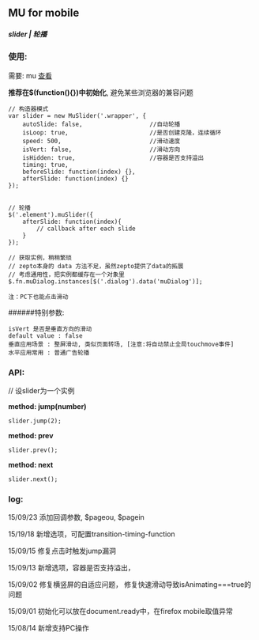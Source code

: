 ## MU for mobile

##### slider | 轮播

### 使用:

需要: mu [查看](https://github.com/Roeis/MU/tree/master/dist)

**推荐在$(function(){})中初始化**, 避免某些浏览器的兼容问题

    // 构造器模式
    var slider = new MuSlider('.wrapper', {
        autoSlide: false,                   //自动轮播
        isLoop: true,                       //是否创建克隆，连续循环
        speed: 500,                         //滑动速度
        isVert: false,                      //滑动方向
        isHidden: true,                     //容器是否支持溢出
        timing: true,
        beforeSlide: function(index) {},
        afterSlide: function(index) {}
    });


    // 轮播
    $('.element').muSlider({
        afterSlide: function(index){
            // callback after each slide
        }
    });

    // 获取实例，稍稍繁琐
    // zepto本身的 data 方法不足，虽然zepto提供了data的拓展
    // 考虑通用性，把实例都缓存在一个对象里
    $.fn.muDialog.instances[$('.dialog').data('muDialog')];

    注：PC下也能点击滑动

######特别参数:

    isVert 是否是垂直方向的滑动
    default value : false
    垂直应用场景 : 整屏滑动, 类似页面转场, [注意:将自动禁止全局touchmove事件]
    水平应用常用 : 普通广告轮播

### API:
// 设slider为一个实例

**method: jump(number)**
    
    slider.jump(2);

**method: prev**
    
    slider.prev();

**method: next**
    
    slider.next();


### log:
15/09/23 添加回调参数, $pageou, $pagein

15/19/18 新增选项，可配置transition-timing-function

15/09/15 修复点击时触发jump漏洞

15/09/13 新增选项，容器是否支持溢出，

15/09/02 修复横竖屏的自适应问题， 修复快速滑动导致isAnimating===true的问题

15/09/01 初始化可以放在document.ready中，在firefox mobile取值异常

15/08/14 新增支持PC操作
